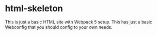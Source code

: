 # html-skeleton
This is just a basic HTML  site with Webpack 5 setup. This has just a basic Webconfig that you should config to your own needs.
